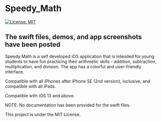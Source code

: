 # Speedy_Math

[![License: MIT](https://img.shields.io/badge/License-MIT-yellow.svg)](https://raw.githubusercontent.com/AbhinavGupta2002/AstonHack2021/main/LICENSE)

## The swift files, demos, and app screenshots have been posted

Speedy Math is a self developed iOS application that is intended for young students to have fun practicing their arithmetic skills - addition, subtraction, multiplication, and division. The app has a colorful and user-friendly interface.

Compatible with all iPhones after iPhone SE (2nd version), inclusive, and compatible with all iPads.

Compatible with iOS 13 and above.

NOTE: No documentation has been provided for the swift files.

This project is under the MIT License.
